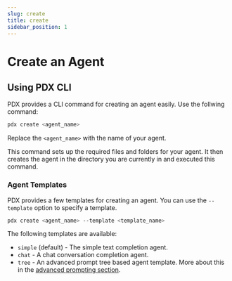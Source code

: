```yaml
---
slug: create
title: create
sidebar_position: 1
---
```


# Create an Agent

## Using PDX CLI

PDX provides a CLI command for creating an agent easily. Use the follwing command:

```bash
pdx create <agent_name>
```

Replace the `<agent_name>` with the name of your agent.

This command sets up the required files and folders for your agent. It then creates the agent in the directory you are currently in and executed this command.

### Agent Templates

PDX provides a few templates for creating an agent. You can use the `--template` option to specify a template.

```bash
pdx create <agent_name> --template <template_name>
```

The following templates are available:

-   `simple` (default) - The simple text completion agent.
-   `chat` - A chat conversation completion agent.
-   `tree` - An advanced prompt tree based agent template. More about this in the [advanced prompting section](../getting-started/advanced-prompting).
